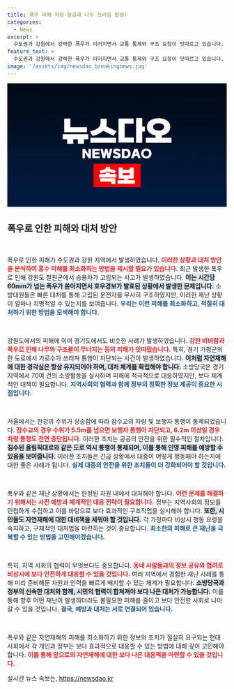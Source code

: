 ```yaml
---
title: 폭우 피해 차량 잠김과 나무 쓰러짐 발생!
categories:
  - News
excerpt: >
  수도권과 강원에서 강력한 폭우가 이어지면서 교통 통제와 구조 요청이 잇따르고 있습니다. 한강 수위 상승으로 잠수교는 통제됐으며, 소방당국은 피해 대응에 총력을 기울이고 있습니다.
feature_text: >
  수도권과 강원에서 강력한 폭우가 이어지면서 교통 통제와 구조 요청이 잇따르고 있습니다. 한강 수위 상승으로 잠수교는 통제됐으며, 소방당국은 피해 대응에 총력을 기울이고 있습니다.
image: '/assets/img/newsdao_breakingnews.jpg'
---
```


<p><img src="/assets/img/newsdao_breakingnews.jpg" alt="ranknews 속보" /></p>

<h2 data-ke-size="size26">폭우로 인한 피해와 대처 방안</h2>

<p data-ke-size="size16">&nbsp;</p>

<p>폭우로 인한 피해가 수도권과 강원 지역에서 발생하였습니다. <b><span style="color: #ee2323;">이러한 상황과 대처 방안을 분석하여 홍수 피해를 최소화하는 방법을 제시할 필요가 있습니다.</span></b> 최근 발생한 폭우로 인해 강원도 철원군에서 승용차가 고립되는 사고가 발생하였습니다. <b><span style="background-color: #21538527;">이는 시간당 60mm가 넘는 폭우가 쏟아지면서 호우경보가 발효된 상황에서 발생한 문제입니다.</span></b> 소방대원들은 빠른 대처를 통해 고립된 운전자를 무사히 구조하였지만, 이러한 재난 상황이 얼마나 치명적일 수 있는지를 보여줍니다. <b><span style="color: #1a5490;">우리는 이런 피해를 최소화하고, 적절히 대처하기 위한 방법을 모색해야 합니다.</span></b></p>

<p data-ke-size="size16">&nbsp;</p>

<p>강원도에서의 피해에 이어 경기도에서도 비슷한 사례가 발생하였습니다. <b><span style="color: #ee2323;">강한 비바람과 폭우로 인해 나무와 구조물이 무너지는 등의 피해가 잇따랐습니다.</span></b> 특히, 경기 가평군의 한 도로에서 가로수가 쓰러져 통행이 차단되는 사건이 발생하였습니다. <b><span style="background-color: #21538527;">이처럼 자연재해에 대한 경각심은 항상 유지되어야 하며, 대처 체계를 확립해야 합니다.</span></b> 소방당국은 경기 지역에서 70여 건의 소방활동을 실시하며 피해에 적극적으로 대응하였지만, 보다 체계적인 대책이 필요합니다. <b><span style="color: #1a5490;">지역사회의 협력과 함께 정부의 정확한 정보 제공이 중요한 시점입니다.</span></b></p>

<p data-ke-size="size16">&nbsp;</p>

<p>서울에서는 한강의 수위가 상승함에 따라 잠수교의 차량 및 보행자 통행이 통제되었습니다. <b><span style="color: #ee2323;">잠수교의 경우 수위가 5.5m를 넘으면 보행자 통행이 차단되고, 6.2m 이상일 경우 차량 통행도 전면 중단됩니다.</span></b> 이러한 조치는 공공의 안전을 위한 필수적인 절차입니다. <b><span style="background-color: #21538527;">침수된 올림픽대로와 같은 도로 역시 통행이 통제되며, 이를 통해 인명 피해를 예방할 수 있음을 보여줍니다.</span></b> 이러한 조치들은 긴급 상황에서 대중이 어떻게 행동해야 하는지에 대한 좋은 사례가 됩니다. <b><span style="color: #1a5490;">실제 대중의 안전을 위한 조치들이 더 강화되어야 할 것입니다.</span></b></p>

<p data-ke-size="size16">&nbsp;</p>

<p>폭우와 같은 재난 상황에서는 한정된 자원 내에서 대처해야 합니다. <b><span style="color: #ee2323;">이런 문제를 해결하기 위해서는 사전 예방과 체계적인 대응 전략이 필요합니다.</span></b> 정부는 지역사회의 정보를 민첩하게 수집하고 이를 바탕으로 보다 효과적인 구조작업을 실시해야 합니다. <b><span style="background-color: #21538527;">또한, 시민들도 자연재해에 대한 대비책을 세워야 할 것입니다.</span></b> 각 가정마다 비상시 행동 요령을 숙지하고, 구체적인 대처법을 마련하는 것이 중요합니다. <b><span style="color: #1a5490;">최소한의 피해로 큰 재난을 극복할 수 있는 방법을 고민해야겠습니다.</span></b></p>

<p data-ke-size="size16">&nbsp;</p>

<p>특히, 지역 사회의 협력이 무엇보다도 중요합니다. <b><span style="color: #ee2323;">동네 사람들과의 정보 공유와 협려로 비상시에 보다 안전하게 대응할 수 있을 것입니다.</span></b> 여러 지역에서 경험한 재난 사례를 통해 미리 준비해둔 자원과 인력을 빠르게 배치할 수 있는 체계가 필요합니다. <b><span style="background-color: #21538527;">소방당국과 정부의 신속한 대처와 함께, 시민의 협력이 합쳐져야 보다 나은 대처가 가능합니다.</span></b> 이를 통해 향후 어떤 재난이 발생하더라도 불필요한 피해를 줄이고 보다 안전한 사회로 나아갈 수 있을 것입니다. <b><span style="color: #1a5490;">결국, 예방과 대처는 서로 연결되어 있습니다.</span></b></p>

<p data-ke-size="size16">&nbsp;</p>

<p>폭우와 같은 자연재해의 피해를 최소화하기 위한 정보와 조치가 절실히 요구되는 현대 사회에서 각 개인과 정부는 보다 효과적으로 대응할 수 있는 방법에 대해 깊이 고민해야 합니다. <b><span style="color: #ee2323;">이를 통해 앞으로의 자연재해에 대한 보다 나은 대응책을 마련할 수 있을 것입니다.</span></b></p>
실시간 뉴스 속보는, <a href="https://newsdao.kr" rel="dofollow">https://newsdao.kr</a>


